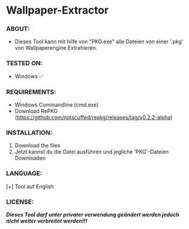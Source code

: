 # Wallpaper-Extractor

### ABOUT:
* Dieses Tool kann mit hilfe von "PKG.exe" alle Dateien von einer '.pkg' von Wallpaperengine
  Extrahieren.

### TESTED ON:
* Windows ✅

### REQUIREMENTS:
* Windows Commandline (cmd.exe)
* Download RePKG (https://github.com/notscuffed/repkg/releases/tag/v0.2.2-alpha)

### INSTALLATION:
1. Download the files
3. Jetzt kannst du die Datei ausführen und jegliche 'PKG'-Dateien Downloaden

### LANGUAGE:
[+] Tool auf English

### LICENSE:
***Dieses Tool darf unter privater verwendung geändert werden jedoch nicht weiter verbreitet werden!!!***
